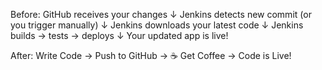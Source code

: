 
Before:
GitHub receives your changes
    ↓
Jenkins detects new commit (or you trigger manually)
    ↓ 
Jenkins downloads your latest code
    ↓
Jenkins builds → tests → deploys
    ↓
Your updated app is live!


After:
Write Code → Push to GitHub → ☕ Get Coffee → Code is Live!